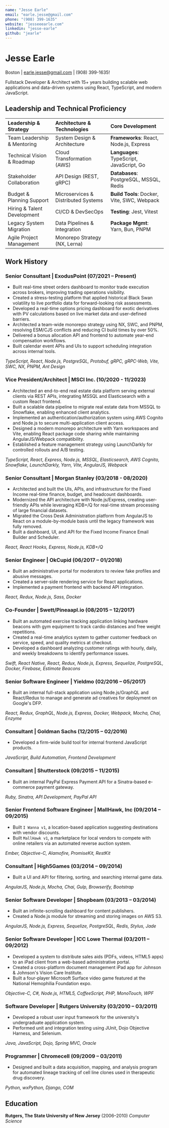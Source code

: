 ```yaml
---
name: "Jesse Earle"
email: "earle.jesse@gmail.com"
phone: "(908) 399-1635"
website: "jesseeearle.com"
linkedin: "jesse-earle"
github: "jearle"
---
```


# Jesse Earle

Boston | earle.jesse@gmail.com | (908) 399-1635!

Fullstack Developer & Architect with 15+ years building scalable web applications and data-driven systems using React, TypeScript, and modern JavaScript.

## Leadership and Technical Proficiency

| **Leadership & Strategy**   | **Architecture & Technologies**     | **Core Development**                        |
| :-------------------------- | :---------------------------------- | :------------------------------------------ |
| Team Leadership & Mentoring | System Design & Architecture        | **Frameworks**: React, Node.js, Express     |
| Technical Vision & Roadmap  | Cloud Transformation (AWS)          | **Languages**: TypeScript, JavaScript, Go   |
| Stakeholder Collaboration   | API Design (REST, gRPC)             | **Databases**: PostgreSQL, MSSQL, Redis     |
| Budget & Planning Support   | Microservices & Distributed Systems | **Build Tools**: Docker, Vite, SWC, Webpack |
| Hiring & Talent Development | CI/CD & DevSecOps                   | **Testing**: Jest, Vitest                   |
| Legacy System Migration     | Data Pipelines & Integration        | **Package Mgmt**: Yarn, Bun, PNPM           |
| Agile Project Management    | Monorepo Strategy (NX, Lerna)       |                                             |

## Work History

### Senior Consultant | ExodusPoint (07/2021 – Present)

- Built real-time street orders dashboard to monitor trade execution across brokers, improving trading operations visibility.
- Created a stress-testing platform that applied historical Black Swan volatility to live portfolio data for forward-looking risk assessments.
- Developed a real-time options pricing dashboard for exotic derivatives with PV calculations based on live market data and user-defined barriers.
- Architected a team-wide monorepo strategy using NX, SWC, and PNPM, resolving ESM/CJS conflicts and reducing CI build times by over 50%.
- Delivered a bonus allocation API and frontend to automate year-end compensation workflows.
- Built calendar event APIs and UIs to support scheduling integration across internal tools.

_TypeScript, React, Node.js, PostgreSQL, Protobuf, gRPC, gRPC-Web, Vite, SWC, NX, PNPM, Ant Design_

### Vice President/Architect | MSCI Inc. (10/2020 - 11/2023)

- Architected an end-to-end real estate data platform serving external clients via REST APIs, integrating MSSQL and Elasticsearch with a custom React frontend.
- Built a scalable data pipeline to migrate real estate data from MSSQL to Snowflake, enabling enhanced client analytics.
- Implemented an authentication/authorization system using AWS Cognito and Node.js to secure multi-application client access.
- Designed a modern monorepo architecture with Yarn workspaces and Vite, enabling React package code sharing while maintaining AngularJS/Webpack compatibility.
- Established a feature management strategy using LaunchDarkly for controlled rollouts and A/B testing.

_TypeScript, React, Express, Node.js, MSSQL, Elasticsearch, AWS Cognito, Snowflake, LaunchDarkly, Yarn, Vite, AngularJS, Webpack_

### Senior Consultant | Morgan Stanley (03/2018 - 08/2020)

- Architected and built the UIs, APIs, and infrastructure for the Fixed Income real-time finance, budget, and headcount dashboards.
- Modernized the API architecture with Node.js/Express, creating user-friendly APIs while leveraging KDB+/Q for real-time stream processing of large financial datasets.
- Migrated the Cross Desk Administration platform from AngularJS to React on a module-by-module basis until the legacy framework was fully removed.
- Built a dashboard, UI, and API for the Fixed Income Finance Email Builder and Scheduler.

_React, React Hooks, Express, Node.js, KDB+/Q_

### Senior Engineer | OkCupid (06/2017 – 01/2018)

- Built an administrative portal for moderators to review fake profiles and abusive messages.
- Created a server-side rendering service for React applications.
- Implemented a payment frontend with backend API integration.

_React, Redux, Node.js, Sass, Docker_

### Co-Founder | Swett/Pineaapl.io (08/2015 – 12/2017)

- Built an automated exercise tracking application linking hardware beacons with gym equipment to track cardio distances and free weight repetitions.
- Created a real-time analytics system to gather customer feedback on service, speed, and quality metrics at checkout.
- Developed a dashboard analyzing customer ratings with hourly, daily, and weekly breakdowns to identify performance issues.

_Swift, React Native, React, Redux, Node.js, Express, Sequelize, PostgreSQL, Docker, Firebase, Estimote Beacons_

### Senior Software Engineer | Yieldmo (02/2016 – 05/2017)

- Built an internal full-stack application using Node.js/GraphQL and React/Redux to manage and generate ad creatives for deployment on Google's DFP.

_React, Redux, GraphQL, Node.js, Express, Docker, Webpack, Mocha, Chai, Enzyme_

### Consultant | Goldman Sachs (12/2015 – 02/2016)

- Developed a firm-wide build tool for internal frontend JavaScript products.

_JavaScript, Build Automation, Frontend Development_

### Consultant | Shutterstock (09/2015 – 11/2015)

- Built an internal PayPal Express Payment API for a Sinatra-based e-commerce payment gateway.

_Ruby, Sinatra, API Development, PayPal API_

### Senior Frontend Software Engineer | MallHawk, Inc (09/2014 – 09/2015)

- Built `I Wanna v1`, a location-based application suggesting destinations with vendor discounts.
- Built `MallHawk v1`, a marketplace for local vendors to compete with online retailers via an automated reverse auction system.

_Ember, Objective-C, Alamofire, PromiseKit, RestKit_

### Consultant | High5Games (03/2014 – 09/2014)

- Built a UI and API for filtering, sorting, and searching internal game data.

_AngularJS, Node.js, Mocha, Chai, Gulp, Browserify, Bootstrap_

### Senior Software Developer | Shopbeam (03/2013 – 03/2014)

- Built an infinite-scrolling dashboard for content publishers.
- Created a Node.js module for streaming and storing images on AWS S3.

_AngularJS, Node.js, Express, Sequelize, PostgreSQL, Redis, Stylus, Jade_

### Senior Software Developer | ICC Lowe Thermal (03/2011 – 09/2012)

- Developed a system to distribute sales aids (PDFs, videos, HTML5 apps) to an iPad client from a web-based administrative portal.
- Created a cross-platform document management iPad app for Johnson & Johnson's Vision Care Institute.
- Built a four-player Microsoft Surface video game featured at the National Hemophilia Foundation expo.

_Objective-C, C#, Node.js, HTML5, CoffeeScript, PHP, MonoTouch, WPF_

### Software Developer | Rutgers University (03/2010 – 03/2011)

- Developed a robust user input framework for the university's undergraduate application system.
- Performed unit and integration testing using JUnit, Dojo Objective Harness, and Selenium.

_Java, JavaScript, Dojo, Spring MVC, Oracle_

### Programmer | Chromecell (09/2009 – 03/2011)

- Designed and built a data acquisition, mapping, and analysis program for automated lineage tracking of cell line clones used in therapeutic drug discovery.

_Python, wxPython, Django, COM_

## Education

**Rutgers, The State University of New Jersey** (2006–2010)
_Computer Science_

